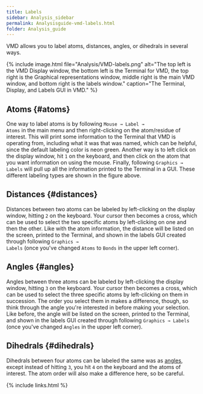 ```yaml
---
title: Labels
sidebar: Analysis_sidebar
permalink: Analysisguide-vmd-labels.html
folder: Analysis_guide
---
```


<link rel="stylesheet" href="css/theme-purple.css">

VMD allows you to label atoms, distances, angles, or dihedrals in several ways.

{% include image.html file="Analysis/VMD-labels.png"
alt="The top left is the VMD Display window, the bottom left is the Terminal
for VMD, the top right is the Graphical representations window, middle right is
the main VMD window, and bottom right is the labels window."
caption="The Terminal, Display, and Labels GUI in VMD." %}

## Atoms {#atoms}

One way to label atoms is by following
<code>Mouse &rarr; Label &rarr; Atoms</code> in the main menu and then
right-clicking on the atom/residue of interest.
This will print some information to the Terminal that VMD is operating from,
including what it was that was named, which can be helpful, since the default
labeling color is neon green.
Another way is to left click on the display window, hit `1` on the keyboard,
and then click on the atom that you want information on using the mouse.
Finally, following <code>Graphics &rarr; Labels</code> will pull up all the
information printed to the Terminal in a GUI.
These different labeling types are shown in the figure above.

## Distances {#distances}

Distances between two atoms can be labeled by left-clicking on the display
window, hitting `2` on the keyboard.
Your cursor then becomes a cross, which can be used to select the two specific
atoms by left-clicking on one and then the other.
Like with the atom information, the distance will be listed on the screen,
printed to the Terminal, and shown in the labels GUI created through following
<code>Graphics &rarr; Labels</code> (once you've changed `Atoms` to `Bonds`
in the upper left corner).

## Angles {#angles}

Angles between three atoms can be labeled by left-clicking the display window,
hitting `3` on the keyboard.
Your cursor then becomes a cross, which can be used to select the three
specific atoms by left-clicking on them in succession.
The order you select them in makes a difference, though, so think through the
angle you're interested in before making your selection.
Like before, the angle will be listed on the screen, printed to the Terminal,
and shown in the labels GUI created through following
<code>Graphics &rarr; Labels</code> (once you've changed `Angles` in the upper
left corner).

## Dihedrals {#dihedrals}

Dihedrals between four atoms can be labeled the same was as
[angles](Analysisguide-vmd-labels.html#angles), except instead of hitting `3`,
you hit `4` on the keyboard and the atoms of interest.
The atom order will also make a difference here, so be careful.

{% include links.html %}
